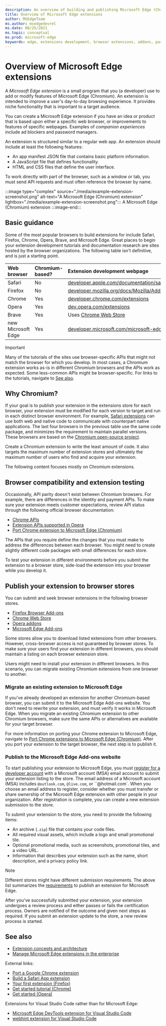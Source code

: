 ```yaml
---
description: An overview of building and publishing Microsoft Edge (Chromium) Extensions.
title: Overview of Microsoft Edge extensions
author: MSEdgeTeam
ms.author: msedgedevrel
ms.date: 08/25/2021
ms.topic: conceptual
ms.prod: microsoft-edge
keywords: edge, extensions development, browser extensions, addons, partner center, developer, chromium extensions
---
```

# Overview of Microsoft Edge extensions

A _Microsoft Edge extension_ is a small program that you (a developer) use to add or modify features of Microsoft Edge (Chromium).  An extension is intended to improve a user's day-to-day browsing experience.  It provides niche functionality that is important to a target audience.

You can create a Microsoft Edge extension if you have an idea or product that is based upon either a specific web browser, or improvements to features of specific webpages.  Examples of _companion experiences_ include ad blockers and password managers.

An extension is structured similar to a regular web app.  An extension should include at least the following features:

*   An app manifest JSON file that contains basic platform information.
*   A JavaScript file that defines functionality.
*   HTML and CSS files that define the user interface.

To work directly with part of the browser, such as a window or tab, you must send API requests and must often reference the browser by name.

:::image type="complex" source="./media/example-extension-screenshot.png" alt-text="A Microsoft Edge (Chromium) extension" lightbox="./media/example-extension-screenshot.png":::
  A Microsoft Edge (Chromium) extension
:::image-end:::


<!-- ====================================================================== -->
## Basic guidance

Some of the most popular browsers to build extensions for include Safari, Firefox, Chrome, Opera, Brave, and Microsoft Edge.  Great places to begin your extension development tutorials and documentation research are sites hosted by the browser organizations.  The following table isn't definitive, and is just a starting point.

| Web browser | Chromium-based? | Extension development webpage |
|:--- |:--- |:--- |
| Safari | No | [developer.apple.com/documentation/safariservices/safari_app_extensions][AppleDeveloperSafariservicesAppExtensions] |
| Firefox | No | [developer.mozilla.org/docs/Mozilla/Add-ons/WebExtensions][MDNWebextensions] |
| Chrome | Yes | [developer.chrome.com/extensions][ChromeDeveloperExtensions] |
| Opera | Yes | [dev.opera.com/extensions][OperaDevExtensions] |
| Brave | Yes | Uses [Chrome Web Store][GoogleChromeWebstoreCategoryExtensions] |
| new Microsoft Edge | Yes | [developer.microsoft.com/microsoft-edge/extensions][MicrosoftDeveloperEdgeExtensions] |

> [!IMPORTANT]
> Many of the tutorials of the sites use browser-specific APIs that might not match the browser for which you develop.  In most cases, a Chromium extension works as-is in different Chromium browsers and the APIs work as expected.  Some less-common APIs might be browser-specific.  For links to the tutorials, navigate to [See also](#see-also).


<!-- ====================================================================== -->
## Why Chromium?

If your goal is to publish your extension in the extensions store for each browser, your extension must be modified for each version to target and run in each distinct browser environment.  For example, [Safari extensions][AppleDeveloperSafariservicesAppExtensions] can use both web and native code to communicate with counterpart native applications.  The last four browsers in the previous table use the same code package, and minimizes the requirement to maintain parallel versions.  These browsers are based on the [Chromium open-source project][ChromiumHome].

Create a Chromium extension to write the least amount of code.  It also targets the maximum number of extension stores and ultimately the maximum number of users who find and acquire your extension.

The following content focuses mostly on Chromium extensions.


<!-- ====================================================================== -->
## Browser compatibility and extension testing

Occasionally, API parity doesn't exist between Chromium browsers.  For example, there are differences in the identity and payment APIs.  To make sure your extension meets customer expectations, review API status through the following official browser documentation:

*   [Chrome APIs][ChromeDeveloperExtensionsApiIndex]
*   [Extension APIs supported in Opera][OperaDevExtensionsApis]
*   [Port Chrome extension to Microsoft Edge (Chromium)][ExtensionsChromiumDeveloperGuidePortChrome]

The APIs that you require define the changes that you must make to address the differences between each browser.  You might need to create slightly different code packages with small differences for each store.

To test your extension in different environments before you submit the extension to a browser store, side-load the extension into your browser while you develop it.


<!-- ====================================================================== -->
## Publish your extension to browser stores

You can submit and seek browser extensions in the following browser stores.

*   [Firefox Browser Add-ons][MozillaAddonsFirefoxExtensions]
*   [Chrome Web Store][GoogleChromeWebstoreCategoryExtensions]
*   [Opera addons][OperaAddonsExtensions]
*   [Microsoft Edge Add-ons][MicrosoftEdgeAddonsCategoryExtensions]

Some stores allow you to download listed extensions from other browsers.  However, cross-browser access is not guaranteed by browser stores.  To make sure your users find your extension in different browsers, you should maintain a listing on each browser extension store.

Users might need to install your extension in different browsers. In this scenario, you can migrate existing Chromium extensions from one browser to another.

### Migrate an existing extension to Microsoft Edge

If you've already developed an extension for another Chromium-based browser, you can submit it to the Microsoft Edge Add-ons website. You don't need to rewrite your extension, and must verify it works in Microsoft Edge.  When you migrate an existing Chromium extension to other Chromium browsers, make sure the same APIs or alternatives are available for your target browser.

For more information on porting your Chrome extension to Microsoft Edge, navigate to [Port Chrome extensions to Microsoft Edge (Chromium)][ExtensionsChromiumDeveloperGuidePortChrome]. After you port your extension to the target browser, the next step is to publish it.

### Publish to the Microsoft Edge Add-ons website

To start publishing your extension to Microsoft Edge, you must [register for a developer account][MicrosoftDeveloperRegistration] with a Microsoft account (MSA) email account to submit your extension listing to the store.  The email address of a Microsoft account (MSA) includes `@outlook.com`, `@live.com`, or ``@hotmail.com`.  When you choose an email address to register, consider whether you must transfer or share ownership of the Microsoft Edge extension with other people in your organization.  After registration is complete, you can create a new extension submission to the store.

To submit your extension to the store, you need to provide the following items:

*   An archive \(`.zip`\) file that contains your code files.
*   All required visual assets, which include a logo and small promotional tile.
*   Optional promotional media, such as screenshots, promotional tiles, and a video URL.
*   Information that describes your extension such as the name, short description, and a privacy policy link.

> [!NOTE]
> Different stores might have different submission requirements.  The above list summarizes the [requirements][ExtensionsChromiumPublish] to publish an extension for Microsoft Edge.

After you've successfully submitted your extension, your extension undergoes a review process and either passes or fails the certification process.  Owners are notified of the outcome and given next steps as required.  If you submit an extension update to the store, a new review process is started.


<!-- ====================================================================== -->
## See also

*  [Extension concepts and architecture][ExtensionsChromiumGettingStartedIndex]
*  [Manage Microsoft Edge extensions in the enterprise][ManageExtensionsEnterprise]

External links:
*  [Port a Google Chrome extension][ExtensionworkshopPorting]
*  [Build a Safari App extension][AppleDeveloperSafariservicesAppExtensionsBuilding]
*  [Your first extension (Firefox)][MDNWebextensionsYourFirst]
*  [Get started tutorial (Chrome)][ChromeDeveloperExtensionsGetstarted]
*  [Get started (Opera)][OperaDevExtensionsGettingStarted]

Extensions for Visual Studio Code rather than for Microsoft Edge:
*  [Microsoft Edge DevTools extension for Visual Studio Code][EdgeDevToolsVSCode]
*  [webhint extension for Visual Studio Code][WebhintVSCode]


<!-- ====================================================================== -->
<!-- links -->
[ExtensionsChromiumDeveloperGuidePortChrome]: ./developer-guide/port-chrome-extension.md "Port a Chrome extension to Microsoft Edge | Microsoft Docs"
[ExtensionsChromiumGettingStartedIndex]: ./getting-started/index.md "Extension concepts and architecture | Microsoft Docs"
[ExtensionsChromiumPublish]: ./publish/publish-extension.md "Publish a Microsoft Edge extension | Microsoft Docs"
[EdgeDevToolsVSCode]: ../visual-studio-code/microsoft-edge-devtools-extension.md "Microsoft Edge DevTools extension for Visual Studio Code | Microsoft Docs"
[WebhintVSCode]: ../visual-studio-code/webhint.md "webhint extension for Visual Studio Code | Microsoft Docs"
<!-- external links -->
[ManageExtensionsEnterprise]: /deployedge/microsoft-edge-manage-extensions "Manage Microsoft Edge extensions in the enterprise | Microsoft Edge Enterprise docs"
[MicrosoftDeveloperEdgeExtensions]: https://developer.microsoft.com/microsoft-edge/extensions "Develop extensions for Microsoft Edge | Microsoft Developer"
[MicrosoftDeveloperRegistration]: https://developer.microsoft.com/registration "Partner Center | Microsoft Developer"

[MicrosoftEdgeAddonsCategoryExtensions]: https://microsoftedge.microsoft.com/addons/category/Edge-Extensions "Extensions for Microsoft Edge | Microsoft Edge"

[AppleDeveloperSafariservicesAppExtensions]: https://developer.apple.com/documentation/safariservices/safari_app_extensions "Safari App Extensions | Apple Developer"
[AppleDeveloperSafariservicesAppExtensionsBuilding]: https://developer.apple.com/documentation/safariservices/safari_app_extensions/building_a_safari_app_extension "Building a Safari App Extension | Apple Developer"

[ChromeDeveloperExtensions]: https://developer.chrome.com/extensions "What are extensions? | Chrome Developer"
[ChromeDeveloperExtensionsApiIndex]: https://developer.chrome.com/extensions/api_index "Chrome APIs | Chrome Developer"
[ChromeDeveloperExtensionsGetstarted]: https://developer.chrome.com/extensions/getstarted "Getting Started Tutorial | Chrome Developer"

[ChromiumHome]: https://www.chromium.org/Home "Chromium"

[ExtensionworkshopPorting]: https://extensionworkshop.com/documentation/develop/porting-a-google-chrome-extension "Porting a Google Chrome extension | Extension Workshop"

[GoogleChromeWebstoreCategoryExtensions]: https://chrome.google.com/webstore/category/extensions "Extensions | Chrome Web Store"

[MDNWebextensions]: https://developer.mozilla.org/docs/Mozilla/Add-ons/WebExtensions "Browser Extensions | MDN"
[MDNWebextensionsYourFirst]: https://developer.mozilla.org/docs/Mozilla/Add-ons/WebExtensions/Your_first_WebExtension "Your first extension | MDN"

[MozillaAddonsFirefoxExtensions]: https://addons.mozilla.org/firefox/extensions "Extensions | Add-ons for Firefox"

[OperaAddonsExtensions]: https://addons.opera.com/extensions "Extensions | Opera Addons"

[OperaDevExtensions]: https://dev.opera.com/extensions "Extensions Documentation | Dev. Opera"
[OperaDevExtensionsApis]: https://dev.opera.com/extensions/apis "Extension APIs Supported in Opera | Dev. Opera"
[OperaDevExtensionsGettingStarted]: https://dev.opera.com/extensions/getting-started "Getting Started | Dev. Opera"
